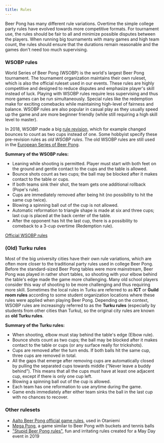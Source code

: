 ```yaml
---
title: Rules
---
```


Beer Pong has many different rule variations. Overtime the simple college party rules have evolved towards more competitive formats. For tournament use, the rules should be fair to all and minimize possible disputes between the players. When running big tournaments with many games and high team count, the rules should ensure that the durations remain reasonable and the games don't need too much supervising.

### WSOBP rules

World Series of Beer Pong (WSOBP) is the world's largest Beer Pong tournament. The tournament organization maintains their own ruleset, which is also the official ruleset used in our events. These rules are highly competitive and designed to reduce disputes and emphasize player's skill instead of luck. Playing with WSOBP rules require less supervising and thus more games can be run simultaneously. Special rules like the redemption make for exciting comebacks while maintaining high-level of fairness and balance. WSOBP rules are also popular in casual play as they usually speed up the game and are more beginner friendly (while still requiring a high skill level to master).

In 2018, WSOBP made a big [rule revision](https://bpong.com/blog/2018/03/biggest-beer-pong-rule-revisions-in-history-of-world-series-of-beer-pong/), which for example changed bounces to count as two cups instead of one. Some hobbyist specify these pre-revision rules as *old WSOBP rules*. The old WSOBP rules are still used in the [European Series of Beer Pong](https://www.esobp.com/en/rules/basisregeln/).

**Summary of the WSOBP rules:**
- Leaning while shooting is permitted. Player must start with both feet on the ground and gentle contact to the cups and the table is allowed.
- Bounce shots count as two cups; the ball may be blocked after it makes contact to the table or cups.
- If both teams sink their shot, the team gets one additional rollback (Pope's rule).
- Cups are immediately removed after being hit (no possibility to hit the same cup twice).
- Blowing a spinning ball out of the cup is not allowed.
- Automatic reformation to triangle shape is made at six and three cups; last cup is placed at the back center of the table.
- After the opponent has hit the last cup, there is a possibility to comeback to a 3-cup overtime (Redemption rule).

[Official WSOBP rules](https://bpong.com/wsobp/official-rules-of-the-world-series-of-beer-pong/)

### (Old) Turku rules
Most of the big university cities have their own rule variations, which are often more closer to the traditional party rules used in college Beer Pong. Before the standard-sized Beer Pong tables were more mainstream, Beer Pong was played in rather short tables, so shooting with your elbow behind the table's edge made the game more challenging. Many old school players consider this way of shooting to be more challenging and thus requiring more skill. Sometimes the local rules in Turku are referred to as **ICT** or **Guild room rules** according to some student organization locations where these rules were applied when playing Beer Pong. Depending on the context, WSOBP rules are increasingly referred to as the **Turku rules** (especially by students from other cities than Turku), so the original city rules are known as **old Turku rules**.

**Summary of the Turku rules:**
- When shooting, elbow must stay behind the table's edge (Elbow rule).
- Bounce shots count as two cups; the ball may be blocked after it makes contact to the table or cups (or any surface really for trickshots).
- Cups are removed after the turn ends. If both balls hit the same cup, three cups are removed in total.
- All the gaps that emerge after removing cups are automatically closed by pulling the separated cups towards middle ("Never leave a buddy behind"). This means that all the cups must have at least one adjacent cup, except if there is only one cup left.
- Blowing a spinning ball out of the cup is allowed.
- Each team has one reformation to use anytime during the game.
- Game ends immediately after either team sinks the ball in the last cup with no chances to recover.

### Other rulesets

- [Aalto Beer Pong official game rules](https://abp.ayy.fi/rules/), used in Otaniemi
- [Mega Pong](/megapong), a game similar to Beer Pong with buckets and tennis balls
- ["Stupid Beer Pong rules"](https://drive.google.com/file/d/1hNDn9rpOBdUHT9Emypp3loXfO7ZpE1Hz/view?usp=sharing), fun and irritating rules created for a May Day event in 2019